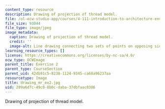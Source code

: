 ```yaml
---
content_type: resource
description: Drawing of projection of thread model.
file: /ol-ocw-studio-app/courses/4-111-introduction-to-architecture-environmental-design-spring-2014/209a6d7c49c08b0cdaba37dbfaac0386_drawing_mr_ex2.jpg
file_size: 93044
file_type: image/jpeg
image_metadata:
  caption: Drawing of projection of thread model.
  credit: ''
  image-alt: Line drawing connecting two sets of points on opposing sides.
learning_resource_types: []
license: https://creativecommons.org/licenses/by-nc-sa/4.0/
ocw_type: OCWImage
parent_title: Exercise 2
parent_type: CourseSection
parent_uid: 42db91c5-8238-1124-9345-ca68a96237aa
resourcetype: Image
title: drawing_mr_ex2.jpg
uid: 209a6d7c-49c0-8b0c-daba-37dbfaac0386
---
```

Drawing of projection of thread model.